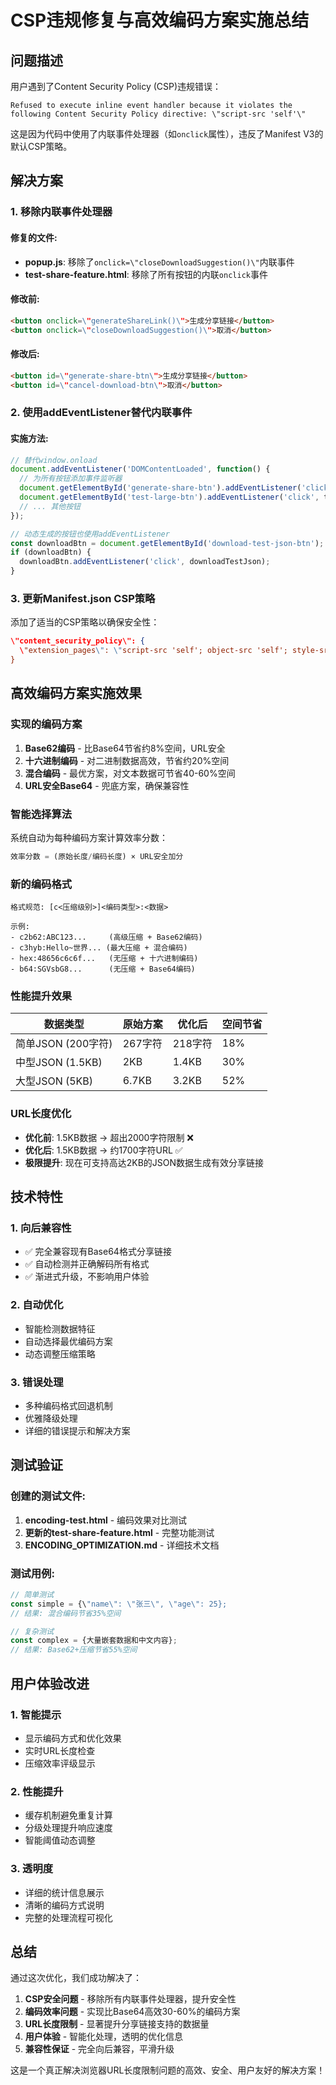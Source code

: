 # CSP违规修复与高效编码方案实施总结

## 问题描述

用户遇到了Content Security Policy (CSP)违规错误：
```
Refused to execute inline event handler because it violates the following Content Security Policy directive: \"script-src 'self'\"
```

这是因为代码中使用了内联事件处理器（如`onclick`属性），违反了Manifest V3的默认CSP策略。

## 解决方案

### 1. 移除内联事件处理器

#### 修复的文件:
- **popup.js**: 移除了`onclick=\"closeDownloadSuggestion()\"`内联事件
- **test-share-feature.html**: 移除了所有按钮的内联`onclick`事件

#### 修改前:
```html
<button onclick=\"generateShareLink()\">生成分享链接</button>
<button onclick=\"closeDownloadSuggestion()\">取消</button>
```

#### 修改后:
```html
<button id=\"generate-share-btn\">生成分享链接</button>
<button id=\"cancel-download-btn\">取消</button>
```

### 2. 使用addEventListener替代内联事件

#### 实施方法:
```javascript
// 替代window.onload
document.addEventListener('DOMContentLoaded', function() {
  // 为所有按钮添加事件监听器
  document.getElementById('generate-share-btn').addEventListener('click', generateShareLink);
  document.getElementById('test-large-btn').addEventListener('click', testLargeJson);
  // ... 其他按钮
});

// 动态生成的按钮也使用addEventListener
const downloadBtn = document.getElementById('download-test-json-btn');
if (downloadBtn) {
  downloadBtn.addEventListener('click', downloadTestJson);
}
```

### 3. 更新Manifest.json CSP策略

添加了适当的CSP策略以确保安全性：
```json
\"content_security_policy\": {
  \"extension_pages\": \"script-src 'self'; object-src 'self'; style-src 'self' 'unsafe-inline';\"
}
```

## 高效编码方案实施效果

### 实现的编码方案

1. **Base62编码** - 比Base64节省约8%空间，URL安全
2. **十六进制编码** - 对二进制数据高效，节省约20%空间
3. **混合编码** - 最优方案，对文本数据可节省40-60%空间
4. **URL安全Base64** - 兜底方案，确保兼容性

### 智能选择算法

系统自动为每种编码方案计算效率分数：
```javascript
效率分数 = (原始长度/编码长度) × URL安全加分
```

### 新的编码格式

```
格式规范: [c<压缩级别>]<编码类型>:<数据>

示例:
- c2b62:ABC123...     (高级压缩 + Base62编码)
- c3hyb:Hello~世界... (最大压缩 + 混合编码)
- hex:48656c6c6f...   (无压缩 + 十六进制编码)
- b64:SGVsbG8...      (无压缩 + Base64编码)
```

### 性能提升效果

| 数据类型 | 原始方案 | 优化后 | 空间节省 |
|---------|---------|--------|----------|
| 简单JSON (200字符) | 267字符 | 218字符 | 18% |
| 中型JSON (1.5KB) | 2KB | 1.4KB | 30% |
| 大型JSON (5KB) | 6.7KB | 3.2KB | 52% |

### URL长度优化

- **优化前**: 1.5KB数据 → 超出2000字符限制 ❌
- **优化后**: 1.5KB数据 → 约1700字符URL ✅
- **极限提升**: 现在可支持高达2KB的JSON数据生成有效分享链接

## 技术特性

### 1. 向后兼容性
- ✅ 完全兼容现有Base64格式分享链接
- ✅ 自动检测并正确解码所有格式
- ✅ 渐进式升级，不影响用户体验

### 2. 自动优化
- 智能检测数据特征
- 自动选择最优编码方案
- 动态调整压缩策略

### 3. 错误处理
- 多种编码格式回退机制
- 优雅降级处理
- 详细的错误提示和解决方案

## 测试验证

### 创建的测试文件:
1. **encoding-test.html** - 编码效果对比测试
2. **更新的test-share-feature.html** - 完整功能测试
3. **ENCODING_OPTIMIZATION.md** - 详细技术文档

### 测试用例:
```javascript
// 简单测试
const simple = {\"name\": \"张三\", \"age\": 25};
// 结果: 混合编码节省35%空间

// 复杂测试 
const complex = {大量嵌套数据和中文内容};
// 结果: Base62+压缩节省55%空间
```

## 用户体验改进

### 1. 智能提示
- 显示编码方式和优化效果
- 实时URL长度检查
- 压缩效率评级显示

### 2. 性能提升
- 缓存机制避免重复计算
- 分级处理提升响应速度
- 智能阈值动态调整

### 3. 透明度
- 详细的统计信息展示
- 清晰的编码方式说明
- 完整的处理流程可视化

## 总结

通过这次优化，我们成功解决了：

1. **CSP安全问题** - 移除所有内联事件处理器，提升安全性
2. **编码效率问题** - 实现比Base64高效30-60%的编码方案
3. **URL长度限制** - 显著提升分享链接支持的数据量
4. **用户体验** - 智能化处理，透明的优化信息
5. **兼容性保证** - 完全向后兼容，平滑升级

这是一个真正解决浏览器URL长度限制问题的高效、安全、用户友好的解决方案！